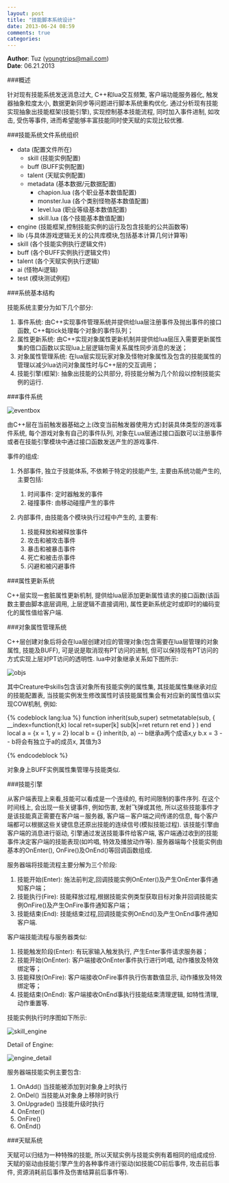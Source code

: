 ```yaml
---
layout: post
title: "技能脚本系统设计"
date: 2013-06-24 08:59
comments: true
categories: 
---
```


**Author**: Tuz (youngtrips@mail.com)
<br>
**Date**: 06.21.2013

###概述

针对现有技能系统发送消息过大, C++和lua交互频繁, 客户端功能服务器化, 触发器抽象粒度太小, 数据更新同步等问题进行脚本系统重构优化. 通过分析现有技能实现抽象出技能框架(技能引擎), 实现控制基本技能流程, 同时加入事件进制, 如攻击, 受伤等事件, 进而希望能够丰富技能同时使天赋的实现比较优雅.

###技能系统文件系统组织

* data (配置文件所在)
	+ skill (技能实例配置)
	+ buff (BUFF实例配置)
	+ talent (天赋实例配置)
	+ metadata (基本数据/元数据配置)
		- chapion.lua (各个职业基本数值配置)
		- monster.lua (各个类别怪物基本数值配置)
		- level.lua  (职业等级基本数值配置)
		- skill.lua  (各个技能基本数值配置)
* engine (技能框架,控制技能实例的运行及包含技能的公共函数等)
* lib (与具体游戏逻辑无关的公共库模块,包括基本计算几何计算等)
* skill (各个技能实例执行逻辑文件)
* buff (各个BUFF实例执行逻辑文件)
* talent (各个天赋实例执行逻辑)
* ai (怪物Ai逻辑)
* test (模块测试例程)

###系统基本结构

技能系统主要分为如下几个部分:

1. 事件系统: 由C++实现事件管理系统并提供给lua层注册事件及抛出事件的接口函数, C++每tick处理每个对象的事件队列；
2. 属性更新系统: 由C++实现对象属性更新机制并提供给lua层压入需要更新属性集的借口函数以实现lua上层逻辑勿需关系属性同步消息的发送；
3. 对象属性管理系统: 在lua层实现玩家对象及怪物对象属性及包含的技能属性的管理以减少lua访问对象属性时与C++层的交互调用；
4. 技能引擎(框架): 抽象出技能的公共部分, 将技能分解为几个阶段以控制技能实例的运行.

###事件系统

![eventbox](/images/ability-design/eventbox.png)

由C++层在当前触发器基础之上(改变当前触发器使用方式)封装具体类型的游戏事件系统, 每个游戏对象有自己的事件队列, 对象在Lua层通过接口函数可以注册事件或者在技能引擎模块中通过接口函数发送产生的游戏事件.

事件的组成:

1. 外部事件, 独立于技能体系, 不依赖于特定的技能产生, 主要由系统功能产生的, 主要包括:
	
	1. 时间事件: 定时器触发的事件
	2. 碰撞事件: 由移动碰撞产生的事件

2. 内部事件, 由技能各个模块执行过程中产生的, 主要有:

	1. 技能释放和被释放事件
	2. 攻击和被攻击事件
	3. 暴击和被暴击事件
	4. 死亡和被击杀事件
	5. 闪避和被闪避事件


###属性更新系统

C++层实现一套脏属性更新机制, 提供给lua层添加更新属性请求的接口函数(该函数主要由脚本底层调用, 上层逻辑不直接调用), 属性更新系统定时或即时的编码变化的属性值给客户端.

###对象属性管理系统

C++层创建对象后将会在lua层创建对应的管理对象(包含需要在lua层管理的对象属性, 技能及BUFF), 可是说是取消现有PT访问的进制, 但可以保持现有PT访问的方式实现上层对PT访问的透明性. lua中对象继承关系如下图所示:

![objs](/images/ability-design/objs.png)

其中Creature中skills包含该对象所有技能实例的属性集, 其技能属性集继承对应的技能配置表, 当技能实例发生修改属性时该技能属性集会有对应新的属性值以实现COW机制, 例如:

{% codeblock lang:lua %}
	function inherit(sub,super)
		setmetatable(sub,
     	{ __index=function(t,k)
             local ret=super[k]
             sub[k]=ret
             return ret
     	end } )
	end
	local a = {x = 1, y = 2}
	local b = {}
	inherit(b, a) -- b继承a两个成语x,y
	b.x = 3		  -- b将会有独立于a的成员x, 其值为3

{% endcodeblock %}

对象身上BUFF实例属性集管理与技能类似.


###技能引擎

从客户端表现上来看,技能可以看成是一个连续的, 有时间限制的事件序列. 在这个时间线上, 会出现一些关键事件, 例如伤害, 发射飞弹或其他, 所以这些技能事件才是该技能真正需要在客户端－服务器, 客户端－客户端之间传递的信息, 每个客户端都可以根据这些关键信息还原出技能的连续信号(模拟技能过程). 该技能引擎由客户端的消息进行驱动, 引擎通过发送技能事件给客户端, 客户端通过收到的技能事件决定客户端的技能表现(如吟唱, 特效及播放动作等). 服务器端每个技能实例由基本的OnEnter(), OnFire()及OnEnd()等回调函数组成.

服务器端将技能流程主要分解为三个阶段:

1. 技能开始(Enter): 施法前判定,回调技能实例OnEnter()及产生OnEnter事件通知客户端；
2. 技能执行(Fire): 技能释放过程,根据技能实例类型获取目标对象并回调技能实例OnFire()及产生OnFire事件通知客户端；
3. 技能结束(End): 技能结束过程,回调技能实例OnEnd()及产生OnEnd事件通知客户端.

客户端技能流程与服务器类似:

1. 技能触发阶段(Enter): 有玩家输入触发执行, 产生Enter事件请求服务器；
2. 技能开始(OnEnter): 客户端接收OnEnter事件执行进行吟唱, 动作播放及特效绑定等；
3. 技能释放(OnFire): 客户端接收OnFire事件执行伤害数值显示, 动作播放及特效绑定等；
4. 技能结束(OnEnd): 客户端接收OnEnd事执行技能结束清理逻辑, 如特性清理, 动作重置等.

技能实例执行时序图如下所示:

![skill_engine](/images/ability-design/skill_engine.png)

Detail of Engine:

![engine_detail](/images/ability-design/engine-detail.png)

服务器端技能实例主要包含:

1. OnAdd() 当技能被添加到对象身上时执行
2. OnDel() 当技能从对象身上移除时执行
3. OnUpgrade() 当技能升级时执行
4. OnEnter()
5. OnFire()
6. OnEnd()

###天赋系统

天赋可以归结为一种特殊的技能, 所以天赋实例与技能实例有着相同的组成成份. 天赋的驱动由技能引擎产生的各种事件进行驱动(如技能CD前后事件, 攻击前后事件, 资源消耗前后事件及伤害结算前后事件等).

